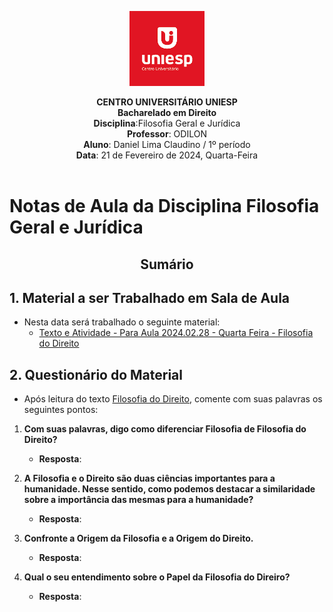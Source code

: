
<div align="center">

<p align="center"><img height="120" src="../../../figuras/LOGO_UNIESP.png"> </p>

<p align="center"><b>CENTRO UNIVERSITÁRIO UNIESP</b><br>
<b>Bacharelado em Direito</b><br>
<b>Disciplina</b>:Filosofia Geral e Jurídica<br>
<b>Professor</b>: ODILON<br>
<b>Aluno</b>: Daniel Lima Claudino / 1º período <br>
<b>Data</b>: 21 de Fevereiro de 2024, Quarta-Feira<br><br>
 </p>
</div>

# Notas de Aula da Disciplina Filosofia Geral e Jurídica

<h2 style="text-align:center">Sumário</h2>

## 1. Material a ser Trabalhado em Sala de Aula

- Nesta data será trabalhado o seguinte material:
  - [Texto e Atividade - Para Aula 2024.02.28 - Quarta Feira - Filosofia do Direito](https://1drv.ms/w/s!Au-CrfNP6c0bhsU6JBIZn1-L7LQwvQ?e=aS8yey)

## 2. Questionário do Material

- Após leitura do texto [Filosofia do Direito](https://1drv.ms/w/s!Au-CrfNP6c0bhsU6JBIZn1-L7LQwvQ?e=aS8yey), comente com suas palavras os seguintes pontos: 

1. **Com suas palavras, digo como diferenciar Filosofia de Filosofia do Direito?** 
    - **Resposta**:

2. **A Filosofia e o Direito são duas ciências importantes para a humanidade. Nesse sentido, como podemos destacar a similaridade sobre a importância das mesmas para a humanidade?** 
    - **Resposta**:
  
3. **Confronte a Origem da Filosofia e a Origem do Direito.** 
    - **Resposta**:

4. **Qual o seu entendimento sobre o Papel da Filosofia do Direiro?** 
    - **Resposta**: